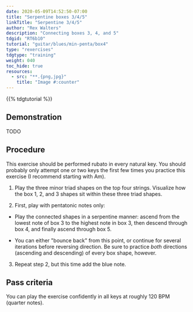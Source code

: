 ```yaml
---
date: 2020-05-09T14:52:50-07:00
title: "Serpentine boxes 3/4/5"
linkTitle: "Serpentine 3/4/5"
author: "Rex Walters"
description: "Connecting boxes 3, 4, and 5"
tdgid: "RT6b10"
tutorial: "guitar/blues/min-penta/box4"
type: "rexercises"
tdgtype: "training"
weight: 040
toc_hide: true
resources:
  - src: "**.{png,jpg}"
    title: "Image #:counter"
---
```


{{% tdgtutorial %}}

## Demonstration

TODO

## Procedure

This exercise should be performed rubato in every natural key. You should
probably only attempt one or two keys the first few times you practice this
exercise (I recommend starting with Am).

1. Play the three minor triad shapes on the top four strings. Visualize how the
   box 1, 2, and 3 shapes sit within these three triad shapes.

2. First, play with pentatonic notes only:

  * Play the connected shapes in a serpentine manner: ascend from the lowest
    note of box 3 to the highest note in box 3, then descend through box 4, and
    finally ascend through box 5. 
   
   * You can either "bounce back" from this point, or continue for several
     iterations before reversing direction. Be sure to practice _both_
     directions (ascending and descending) of every box shape, however.

3. Repeat step 2, but this time add the blue note.

## Pass criteria

You can play the exercise confidently in all keys at roughly 120 BPM (quarter notes).

